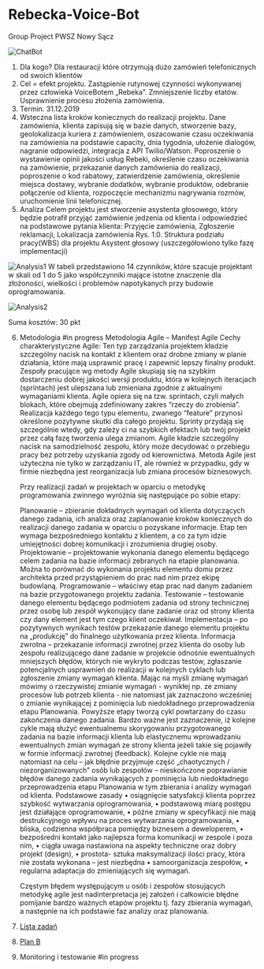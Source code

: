 # Rebecka-Voice-Bot

Group Project
PWSZ Nowy Sącz

![ChatBot](https://miro.medium.com/max/1200/0*Ocrf5g0MBNVSOrG1.png)

1.	Dla kogo? Dla restauracji które otrzymują dużo zamówień telefonicznych od swoich klientów
2.	Cel = efekt projektu. Zastąpienie rutynowej czynności wykonywanej przez człowieka VoiceBotem „Rebeka”. Zmniejszenie liczby etatów. Usprawnienie procesu złożenia zamówienia.
3.	Termin. 31.12.2019
4.	Wsteczna lista kroków koniecznych do realizacji projektu. 
Dane zamówienia, klienta zapisują się w bazie danych, stworzenie bazy, geolokalizacja kuriera z zamówieniem, oszacowanie czasu oczekiwania na zamówienia na podstawie capacity, dnia tygodnia, ułożenie dialogów, nagranie odpowiedzi, integracja z API Twilio/Watson.
Poproszenie o wystawienie opinii jakości usług Rebeki, określenie czasu oczekiwania na zamówienie, przekazanie danych zamówienia do realizacji, poproszenie o kod rabatowy, zatwierdzenie zamówienia, określenie miejsca dostawy, wybranie dodatków, wybranie produktów, odebranie połączenie od klienta, rozpoczęcie mechanizmu nagrywania rozmów, uruchomienie linii telefonicznej.
5.	Analiza
Celem projektu jest stworzenie asystenta głosowego, który będzie potrafił przyjąć zamówienie jedzenia od klienta i odpowiedzieć na podstawowe pytania klienta: 
Przyjęcie zamówienia, Zgłoszenie reklamacji, Lokalizacja zamówienia
Rys. 1.0. Struktura podziału pracy(WBS) dla projektu Asystent głosowy (uszczegółowiono tylko fazę implementacji)

![Analysis1](https://imagizer.imageshack.com/img924/1167/LtpT26.png)
W tabeli przedstawiono 14 czynników, które szacuje projektant w skali od 1 do 5 jako współczynniki mające istotne znaczenie dla złożoności, wielkości i problemów napotykanych przy budowie oprogramowania.

![Analysis2](https://imagizer.imageshack.com/img923/4290/8Z9bdB.png)

Suma kosztów: 30 pkt

6.  Metodologia #in progress
  Metodologia Agile – Manifest Agile
Cechy charakterystyczne Agile:
Ten typ zarządzania projektem kładzie szczególny nacisk na kontakt z klientem oraz drobne zmiany w planie działania, które mają usprawnić pracę i zapewnić lepszy finalny produkt.
Zespoły pracujące wg metody Agile skupiają się na szybkim dostarczeniu dobrej jakości wersji produktu, która w kolejnych iteracjach (sprintach) jest ulepszana lub zmieniana zgodnie z aktualnymi wymaganiami klienta.
Agile opiera się na tzw. sprintach, czyli małych blokach, które obejmują zdefiniowany zakres “rzeczy do zrobienia”.
Realizacja każdego tego typu elementu, zwanego “feature” przynosi określone pozytywne skutki dla całego projektu.
Sprinty przydają się szczególnie wtedy, gdy zależy ci na szybkich efektach lub twój projekt przez całą fazę tworzenia ulega zmianom.
Agile kładzie szczególny nacisk na samodzielność zespołu, który może decydować o przebiegu pracy bez potrzeby uzyskania zgody od kierownictwa.
Metoda Agile jest użyteczna nie tylko w zarządzaniu IT, ale również w przypadku, gdy w firmie niezbędna jest reorganizacja lub zmiana procesów biznesowych.

    Przy realizacji zadań w projektach w oparciu o metodykę programowania zwinnego wyróżnia się następujące po sobie etapy: 

    Planowanie – zbieranie dokładnych wymagań od klienta dotyczących danego zadania, ich analiza oraz zaplanowanie kroków koniecznych do realizacji danego zadania w oparciu o pozyskane informacje. Etap ten wymaga bezpośredniego kontaktu z klientem, a co za tym idzie umiejętności dobrej komunikacji i zrozumienia drugiej osoby. 
    Projektowanie – projektowanie wykonania danego elementu będącego celem zadania na bazie informacji zebranych na etapie planowania. Można to porównać do wykonania projektu elementu domu przez architekta przed przystąpieniem do prac nad nim przez ekipę budowlaną. 
    Programowanie – właściwy etap prac nad danym zadaniem na bazie przygotowanego projektu zadania. 
Testowanie – testowanie danego elementu będącego podmiotem zadania od strony technicznej przez osobę lub zespół wykonujący dane zadanie oraz od strony klienta czy dany element jest tym czego klient oczekiwał. 
    Implementacja – po pozytywnych wynikach testów przekazanie danego elementu projektu na „produkcję” do finalnego użytkowania przez klienta. 
    Informacja zwrotna – przekazanie informacji zwrotnej przez klienta do osoby lub zespołu realizującego dane zadanie w projekcie odnośnie ewentualnych mniejszych błędów, których nie wykryto podczas testów, zgłaszanie potencjalnych usprawnień do realizacji w kolejnych cyklach lub zgłoszenie zmiany wymagań klienta. Mając na myśli zmianę wymagań mówimy o rzeczywistej zmianie wymagań - wynikłej np. ze zmiany procesów lub potrzeb klienta - nie natomiast jak zaznaczono wcześniej o zmianie wynikającej z pominięcia lub niedokładnego przeprowadzenia etapu Planowania. 
    Powyższe etapy tworzą cykl powtarzany do czasu zakończenia danego zadania. Bardzo ważne jest zaznaczenie, iż kolejne cykle mają służyć ewentualnemu skorygowaniu przygotowanego zadania na bazie informacji klienta lub elastycznemu wprowadzaniu ewentualnych zmian wymagań ze strony klienta jeżeli takie się pojawiły w formie informacji zwrotnej (feedback). Kolejne cykle nie mają natomiast na celu – jak błędnie przyjmuje część „chaotycznych / niezorganizowanych” osób lub zespołów – nieskończone poprawianie błędów danego zadania wynikających z pominięcia lub niedokładnego przeprowadzenia etapu Planowania w tym zbierania i analizy wymagań od klienta.
    Podstawowe zasady
    •	osiągnięcie satysfakcji klienta poprzez szybkość wytwarzania oprogramowania,
    •	podstawową miarą postępu jest działające oprogramowanie,
    •	późne zmiany w specyfikacji nie mają destrukcyjnego wpływu na proces wytwarzania oprogramowania,
    •	bliska, codzienna współpraca pomiędzy biznesem a deweloperem,
    •	bezpośredni kontakt jako najlepsza forma komunikacji w zespole i poza nim,
    •	ciągła uwaga nastawiona na aspekty techniczne oraz dobry projekt (design),
    •	prostota- sztuka maksymalizacji ilości pracy, która nie została wykonana – jest niezbędna
    •	samoorganizacja zespołów,
    •	regularna adaptacja do zmieniających się wymagań.

    Częstym błędem występującym u osób i zespołów stosujących metodykę agile jest nadinterpretacja jej założeń i całkowicie błędne pomijanie bardzo ważnych etapów projektu tj. fazy zbierania wymagań, a następnie na ich podstawie faz analizy oraz planowania.

7.	[Lista zadań](Scheme.md)

8.	[Plan B](/images/PlanB.MD)
9.	Monitoring i testowanie #in progress

